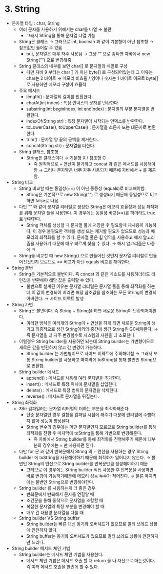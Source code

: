 # 3. String

- 문자열 타입 : char, String
    - 여러 문자를 사용하기 위해서는 char를 나열 → 불편
        - 그래서 String을 통해 문자열 나열 가능
    - String은 클래스 → 그러므로 int, boolean 과 같이 기본형이 아닌 참조형 → 참조값만 들어갈 수 있음
        - but, 문자열은 매우 자주 사용됨 → 그냥 “” 으로 감싸면 자바에서 new String(””) 으로 변경해줌
    - String 클래스의 내부를 보면 char[] 로 문자열의 배열로 구성
        - 다만 자바 9 부터는 char[] 가 아닌 byte[] 로 구성되어있는데 그 이유는 char는 2 바이트 → 메모리 비효율 / 영어나 숫자는 1 바이트 이므로 byte[] 로 사용하면 메모리 구성이 효율적
    - 주요 메서드
        - length() : 문자열의 길이를 반환한다.
        - charAt(int index) : 특정 인덱스의 문자를 반환한다.
        - substring(int beginIndex, int endIndex) : 문자열의 부분 문자열을 반환한다.
        - indexOf(String str) : 특정 문자열이 시작되는 인덱스를 반환한다.
        - toLowerCase(), toUpperCase() : 문자열을 소문자 또는 대문자로 변환한다.
        - trim() : 문자열 양 끝의 공백을 제거한다.
        - concat(String str) : 문자열을 더한다.
    - String 클래스, 참조형
        - String은 클래스이다 → 기본형 X / 참조형 O
            - 즉 원칙적으로 + 연산이 불가하고 concat 과 같은 메서드를 사용해야함 → 그러나 문자열은 너무 자주 사용되기 때문에 자바에서 + 를 제공함.
- String 비교
    - String 비교할 때는 동일성(==) 이 아닌 동등성 (equals)로 비교해야함.
        - String은 기본적으로 new String(””) 로 생성되기 때문에 동일성으로 비교하면 false로 나옴.
    - 다만 “” 와 같이 문자열 리터럴로 생성한 String은 메모리 효율성과 성능 최적화를 위해 문자열 풀을 사용한다. 이 경우에는 동일성 비교(==)를 하더라도 true로 반환한다.
        - String 객체를 생성할 때 문자열 풀에 저장한 후 필요할때 재사용이 가능하다. 이 경우 불필요한 객체를 생성 또는 제거할 필요가 없으므로 성능과 메모리의 최적화를 할 수 있다. 문자열 풀은 힙 영역을 사용하고 해시 알고리즘을 사용하기 때문에 매우 빠르게 찾을 수 있다. → 해시 알고리즘은 나중에 ㅋ
    - String을 비교할 때 new String() 으로 만들어진 것인지 문자열 리터럴로 만들어진것인지 모르므로 == 비교가 아닌 equals 비교를 해야한다.
- String 불변
    - String은 기본적으로 불변이다. 즉 concat 와 같은 메소드를 사용하더라도 리턴값을 반환해야 해당 값을 출력할 수 있다.
        - 불변으로 설계된 이유는 문자열 리터럴은 문자열 풀을 통해 최적화를 하는데 이 값이 변경되어 버리면 해당 참조값을 참조하는 모든 String이 변경되어버린다. → 사이드 이펙트 발생
- String 가변
    - String은 불변이다. 즉 String + String을 하면 새로운 String이 반환되어야한다.
        - 이러한 방식은 여러개의 String이 + 연산을 하게 되면 새로운 String이 생기고 최종적으로 생긴 String이외의 중간에 생긴 String은 GC해야한다. → 즉 문자열을 더 자주 변경할수록 시스템의 자원을 더 소모한다.
    - 이럴경우 String builder를 사용하면 되는데 String builder는 가변형이므로 새로운 값을 반환하지 않고 값 변경이 가능하다.
        - String builder 는 가변형이므로 사이드 이펙트에 주의해야함 → 그래서 보통 String builder를 사용하고 마지막에 toString을 통해 불변인 String으로 변환함.
    - String builder 메서드
        - append() : 메서드를 사용해 여러 문자열을 추가한다.
        - insert() : 메서드로 특정 위치에 문자열을 삽입한다.
        - delete() : 메서드로 특정 범위의 문자열을 삭제한다.
        - reverse() : 메서드로 문자열을 뒤집는다.
- String 최적화
    - 자바 컴파일러는 문자열 리터럴의 더하는 부분을 최적화해준다.
        - 단순 문자열인 경우 결합을 컴파일 시점에 해주기 때문에 런타임에 수행하지 않아 성능이 향상된다.
        - String 변수의 경우에는 어떤 문자열인지 모르므로 String builder를 통해 최적화를 진행 후 마지막에 toString을 통해 가변으로 변경해준다.
            - 즉 자바에서 String builder를 통해 최적화를 진행해주기 때문에 대부분의 경우에는 + 만 사용하면 된다.
    - 다만 for 문 과 같이 반복문에서 String 의 + 연산을 사용하는 경우 String builder 에 toString을 사용해야하기 때문에 최적화가 일어나지 않는다. → 불변인 String의 연산으로 String builder를 반복문만큼 생성해야하기 때문
        - 그러므로 이 경우에는 String builder 직접 사용한 후 반복문을 사용하면 바로 변경이 가능하기때문에 메모리 성능 누수가 적어진다. → 물론 마지막에는 불변인 String으로 변경해야한다.
    - String builder 를 사용하는게 더 좋은 경우
        - 반복문에서 반복해서 문자를 연결할 때
        - 조건문을 통해 동적으로 문자열을 조합할 때
        - 복잡한 문자열의 특정 부분을 변경해야 할 때
        - 매우 긴 대용량 문자열을 다룰 때
    - String builder VS String buffer
        - String builder는 빠른 대신 동기화 오버헤드가 없으므로 멀티 쓰레드 상황에 안전하지 않다.
        - String buffer는 동기화 오버헤드가 있으므로 멀티 쓰레드 상황에 안전하지만 느리다.
- String builder 메서드 체인 기법
    - String builder는 메서드 체인 기법을 사용한다.
        - 메서드 체인 기법은 메서드 호출 할 때 return 을 나 자신으로 하는것이다. 즉 여러 메서드 호출을 한번에 할 수 있다.